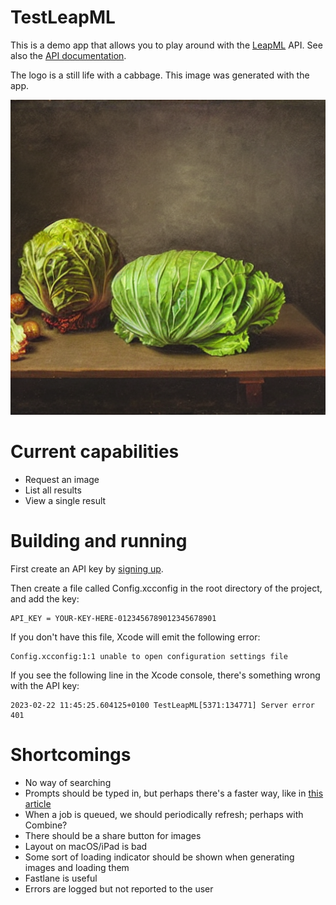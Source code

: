 # TestLeapML

This is a demo app that allows you to play around with the [LeapML](https://www.leapml.dev/)
API. See also the [API documentation](https://docs.leapml.dev/).

The logo is a still life with a cabbage. This image was generated with the app.

![Logo of still life with a cabbage](https://raw.githubusercontent.com/bvankuik/TestLeapML/main/logo_still_life_with_a_cabbage.png?raw=true)

# Current capabilities

* Request an image
* List all results
* View a single result

# Building and running

First create an API key by [signing up](https://www.leapml.dev/signup). 

Then create a file called Config.xcconfig in the root directory of the project, and add the key:

    API_KEY = YOUR-KEY-HERE-0123456789012345678901

If you don't have this file, Xcode will emit the following error:

    Config.xcconfig:1:1 unable to open configuration settings file

If you see the following line in the Xcode console, there's something wrong with the API key:

    2023-02-22 11:45:25.604125+0100 TestLeapML[5371:134771] Server error 401

# Shortcomings

* No way of searching
* Prompts should be typed in, but perhaps there's a faster way, like in
  [this article](https://sowenjub.me/writes/searchable-vs-textfield-in-a-sheet-deployed-with-presentationdetents)
* When a job is queued, we should periodically refresh; perhaps with Combine?
* There should be a share button for images
* Layout on macOS/iPad is bad
* Some sort of loading indicator should be shown when generating images and loading them
* Fastlane is useful
* Errors are logged but not reported to the user

